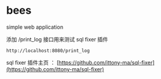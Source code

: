 # bees
simple web application


添加 /print_log 接口用来测试 sql fixer 插件

```
http://localhost:8080/print_log
```


sql fixer 插件主页 ： [https://github.com/ittony-ma/sql-fixer](https://github.com/ittony-ma/sql-fixer)